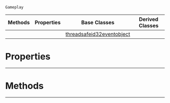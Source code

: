  `Gameplay`

|Methods|Properties|Base Classes|Derived Classes|
|---|---|---|---|
| | |[threadsafeid32eventobject](https://github.com/dragonCASTjosh/PlasmaDocs/blob/master/code_reference/class_reference/threadsafeid32eventobject.markdown)| |


 #  Properties


---  
 #  Methods


---  
 

 